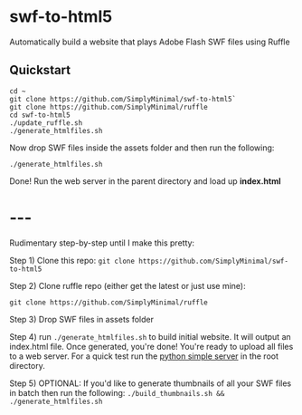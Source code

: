 # swf-to-html5
Automatically build a website that plays Adobe Flash SWF files using Ruffle

## Quickstart
```
cd ~
git clone https://github.com/SimplyMinimal/swf-to-html5`
git clone https://github.com/SimplyMinimal/ruffle
cd swf-to-html5
./update_ruffle.sh
./generate_htmlfiles.sh
```

Now drop SWF files inside the assets folder and then run the following:
```
./generate_htmlfiles.sh
```

Done! Run the web server in the parent directory and load up **index.html**

# ---
Rudimentary step-by-step until I make this pretty:

Step 1) Clone this repo:
`git clone https://github.com/SimplyMinimal/swf-to-html5`


Step 2) Clone ruffle repo (either get the latest or just use mine):

`git clone https://github.com/SimplyMinimal/ruffle`


Step 3) Drop SWF files in assets folder


Step 4) run `./generate_htmlfiles.sh` to build initial website. It will output an index.html file. Once generated, you're done! You're ready to upload all files to a web server. For a quick test run the [python simple server](https://docs.python.org/2/library/simplehttpserver.html) in the root directory.


Step 5) OPTIONAL: If you'd like to generate thumbnails of all your SWF files in batch then run the following:
`./build_thumbnails.sh && ./generate_htmlfiles.sh`
